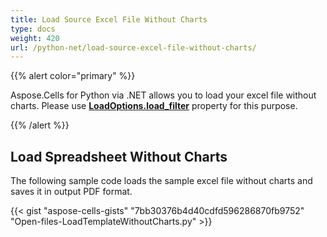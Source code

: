 ```yaml
---
title: Load Source Excel File Without Charts
type: docs
weight: 420
url: /python-net/load-source-excel-file-without-charts/
---
```


{{% alert color="primary" %}}

Aspose.Cells for Python via .NET allows you to load your excel file without charts. Please use [**LoadOptions.load_filter**](https://reference.aspose.com/cells/python-net/aspose.cells/loadoptions/load_filter) property for this purpose.

{{% /alert %}}

## **Load Spreadsheet Without Charts**

The following sample code loads the sample excel file without charts and saves it in output PDF format.

{{< gist "aspose-cells-gists" "7bb30376b4d40cdfd596286870fb9752" "Open-files-LoadTemplateWithoutCharts.py" >}}

